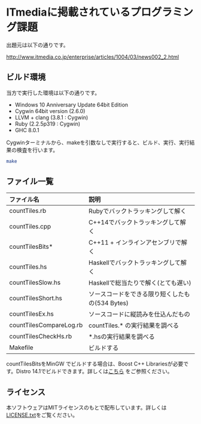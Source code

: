 # ITmediaに掲載されているプログラミング課題

出題元は以下の通りです。

http://www.itmedia.co.jp/enterprise/articles/1004/03/news002_2.html

## ビルド環境

当方で実行した環境は以下の通りです。

* Windows 10 Anniversary Update 64bit Edition
* Cygwin 64bit version (2.6.0)
* LLVM + clang (3.8.1 : Cygwin)
* Ruby (2.2.5p319 : Cygwin)
* GHC 8.0.1

Cygwinターミナルから、makeを引数なしで実行すると、ビルド、実行、実行結果の検査を行います。

```bash
make
```

## ファイル一覧

|ファイル名|説明|
|:------|:------|
|countTiles.rb|Rubyでバックトラッキングして解く|
|countTiles.cpp|C++14でバックトラッキングして解く|
|countTilesBits*|C++11 + インラインアセンブリで解く|
|countTiles.hs|Haskellでバックトラッキングして解く|
|countTilesSlow.hs|Haskellで総当たりで解く(とても遅い)|
|countTilesShort.hs|ソースコードをできる限り短くしたもの(534 Bytes)|
|countTilesEx.hs|ソースコードに縦読みを仕込んだもの|
|countTilesCompareLog.rb|countTiles.* の実行結果を調べる|
|countTilesCheckHs.rb|*.hsの実行結果を調べる|
|Makefile|ビルドする|

countTilesBitsをMinGW でビルドする場合は、Boost C++ Librariesが必要です。Distro 14.1でビルドできます。詳しくは[こちら](countTiles.md) をご参照ください。

## ライセンス

本ソフトウェアはMITライセンスのもとで配布しています。詳しくは[LICENSE.txt](LICENSE.txt)をご覧ください。
